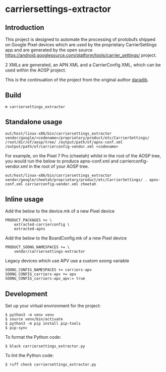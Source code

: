 # carriersettings-extractor

## Introduction

This project is designed to automate the processing of protobufs shipped on Google Pixel
devices which are used by the proprietary CarrierSettings app and are generated by the
open source https://android.googlesource.com/platform/tools/carrier_settings/ project.

2 XMLs are generated, an APN XML and a CarrierConfig XML, which can be used within the AOSP
project.

This is the continuation of the project from the original author [daradib](https://github.com/daradib/).

## Build

```
m carriersettings_extractor
```


## Standalone usage

```
out/host/linux-x86/bin/carriersettings_extractor vendor/google/<codename>/proprietary/product/etc/CarrierSettings/ /root/dir/of/aosp/tree/ /output/path/of/apns-conf.xml /output/path/of/carrierconfig-vendor.xml <codename>
```

For example, on the Pixel 7 Pro (cheetah) whilst in the root of the AOSP tree, you would run the below to produce apns-conf.xml and carrierconfig-vendor.xml in the root of your AOSP tree.

```
out/host/linux-x86/bin/carriersettings_extractor vendor/google/cheetah/proprietary/product/etc/CarrierSettings/ . apns-conf.xml carrierconfig-vendor.xml cheetah
```

## Inline usage

Add the below to the device.mk of a new Pixel device

```
PRODUCT_PACKAGES += \
    extracted-carrierconfig \
    extracted-apns
```

Add the below to the BoardConfig.mk of a new Pixel device

```
PRODUCT_SOONG_NAMESPACES += \
	vendor/carriersettings-extractor
```

Legacy devices which use APV use a custom soong variable

```
SOONG_CONFIG_NAMESPACES += carriers-apv
SOONG_CONFIG_carriers-apv += apv
SOONG_CONFIG_carriers-apv_apv:= true
```

## Development

Set up your virtual environment for the project:

```
$ python3 -m venv venv
$ source venv/bin/activate
$ python3 -m pip install pip-tools
$ pip-sync
```

To format the Python code:

```
$ black carriersettings_extractor.py
```

To lint the Python code:

```
$ ruff check carriersettings_extractor.py
```
